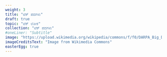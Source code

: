 ```yaml
---
weight: 3
title: "ಟೆಕ್ ಪದಗಳು"
draft: true
topic: "ಟೆಕ್ ಲೋಕ"
collection: "ಟೆಕ್ ಪದಗಳು"
#oneLiner: "Subtitle"
image: "https://upload.wikimedia.org/wikipedia/commons/f/f0/DARPA_Big_Data.jpg"
imageCreditsText: "Image from Wikimedia Commons"
easterEgg: true
---
```

